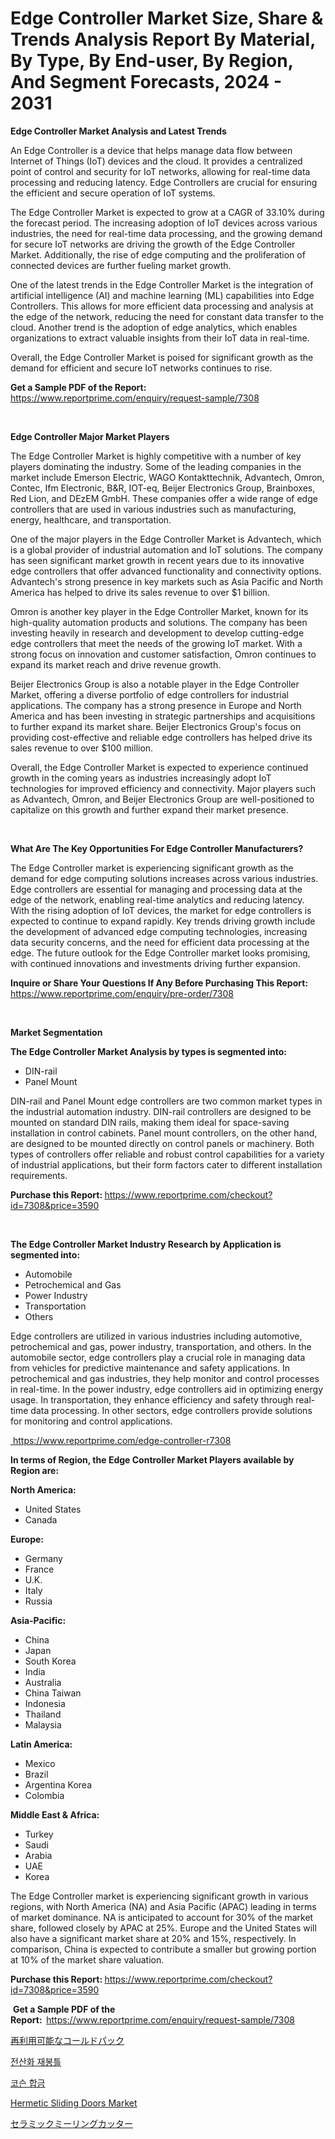 <p><h1>Edge Controller Market Size, Share & Trends Analysis Report By Material, By Type, By End-user, By Region, And Segment Forecasts, 2024 - 2031</h1></p><p><strong>Edge Controller Market Analysis and Latest Trends</strong></p>
<p><p>An Edge Controller is a device that helps manage data flow between Internet of Things (IoT) devices and the cloud. It provides a centralized point of control and security for IoT networks, allowing for real-time data processing and reducing latency. Edge Controllers are crucial for ensuring the efficient and secure operation of IoT systems.</p><p>The Edge Controller Market is expected to grow at a CAGR of 33.10% during the forecast period. The increasing adoption of IoT devices across various industries, the need for real-time data processing, and the growing demand for secure IoT networks are driving the growth of the Edge Controller Market. Additionally, the rise of edge computing and the proliferation of connected devices are further fueling market growth.</p><p>One of the latest trends in the Edge Controller Market is the integration of artificial intelligence (AI) and machine learning (ML) capabilities into Edge Controllers. This allows for more efficient data processing and analysis at the edge of the network, reducing the need for constant data transfer to the cloud. Another trend is the adoption of edge analytics, which enables organizations to extract valuable insights from their IoT data in real-time.</p><p>Overall, the Edge Controller Market is poised for significant growth as the demand for efficient and secure IoT networks continues to rise.</p></p>
<p><strong>Get a Sample PDF of the Report:&nbsp;</strong> <a href="https://www.reportprime.com/enquiry/request-sample/7308">https://www.reportprime.com/enquiry/request-sample/7308</a></p>
<p>&nbsp;</p>
<p><strong>Edge Controller Major Market Players</strong></p>
<p><p>The Edge Controller Market is highly competitive with a number of key players dominating the industry. Some of the leading companies in the market include Emerson Electric, WAGO Kontakttechnik, Advantech, Omron, Contec, Ifm Electronic, B&R, IOT-eq, Beijer Electronics Group, Brainboxes, Red Lion, and DEzEM GmbH. These companies offer a wide range of edge controllers that are used in various industries such as manufacturing, energy, healthcare, and transportation.</p><p>One of the major players in the Edge Controller Market is Advantech, which is a global provider of industrial automation and IoT solutions. The company has seen significant market growth in recent years due to its innovative edge controllers that offer advanced functionality and connectivity options. Advantech's strong presence in key markets such as Asia Pacific and North America has helped to drive its sales revenue to over $1 billion.</p><p>Omron is another key player in the Edge Controller Market, known for its high-quality automation products and solutions. The company has been investing heavily in research and development to develop cutting-edge edge controllers that meet the needs of the growing IoT market. With a strong focus on innovation and customer satisfaction, Omron continues to expand its market reach and drive revenue growth.</p><p>Beijer Electronics Group is also a notable player in the Edge Controller Market, offering a diverse portfolio of edge controllers for industrial applications. The company has a strong presence in Europe and North America and has been investing in strategic partnerships and acquisitions to further expand its market share. Beijer Electronics Group's focus on providing cost-effective and reliable edge controllers has helped drive its sales revenue to over $100 million.</p><p>Overall, the Edge Controller Market is expected to experience continued growth in the coming years as industries increasingly adopt IoT technologies for improved efficiency and connectivity. Major players such as Advantech, Omron, and Beijer Electronics Group are well-positioned to capitalize on this growth and further expand their market presence.</p></p>
<p>&nbsp;</p>
<p><strong>What Are The Key Opportunities For Edge Controller Manufacturers?</strong></p>
<p><p>The Edge Controller market is experiencing significant growth as the demand for edge computing solutions increases across various industries. Edge controllers are essential for managing and processing data at the edge of the network, enabling real-time analytics and reducing latency. With the rising adoption of IoT devices, the market for edge controllers is expected to continue to expand rapidly. Key trends driving growth include the development of advanced edge computing technologies, increasing data security concerns, and the need for efficient data processing at the edge. The future outlook for the Edge Controller market looks promising, with continued innovations and investments driving further expansion.</p></p>
<p><strong>Inquire or Share Your Questions If Any Before Purchasing This Report:</strong> <a href="https://www.reportprime.com/enquiry/pre-order/7308">https://www.reportprime.com/enquiry/pre-order/7308</a></p>
<p>&nbsp;</p>
<p><strong>Market Segmentation</strong></p>
<p><strong>The Edge Controller Market Analysis by types is segmented into:</strong></p>
<p><ul><li>DIN-rail</li><li>Panel Mount</li></ul></p>
<p><p>DIN-rail and Panel Mount edge controllers are two common market types in the industrial automation industry. DIN-rail controllers are designed to be mounted on standard DIN rails, making them ideal for space-saving installation in control cabinets. Panel mount controllers, on the other hand, are designed to be mounted directly on control panels or machinery. Both types of controllers offer reliable and robust control capabilities for a variety of industrial applications, but their form factors cater to different installation requirements.</p></p>
<p><strong>Purchase this Report:&nbsp;</strong><a href="https://www.reportprime.com/checkout?id=7308&price=3590">https://www.reportprime.com/checkout?id=7308&price=3590</a></p>
<p>&nbsp;</p>
<p><strong>The Edge Controller Market Industry Research by Application is segmented into:</strong></p>
<p><ul><li>Automobile</li><li>Petrochemical and Gas</li><li>Power Industry</li><li>Transportation</li><li>Others</li></ul></p>
<p><p>Edge controllers are utilized in various industries including automotive, petrochemical and gas, power industry, transportation, and others. In the automobile sector, edge controllers play a crucial role in managing data from vehicles for predictive maintenance and safety applications. In petrochemical and gas industries, they help monitor and control processes in real-time. In the power industry, edge controllers aid in optimizing energy usage. In transportation, they enhance efficiency and safety through real-time data processing. In other sectors, edge controllers provide solutions for monitoring and control applications.</p></p>
<p><a href="https://www.reportprime.com/edge-controller-r7308">&nbsp;https://www.reportprime.com/edge-controller-r7308</a></p>
<p><strong>In terms of Region, the Edge Controller Market Players available by Region are:</strong></p>
<p>
    <p> <strong> North America: </strong>
        <ul>
            <li>United States</li>
            <li>Canada</li>
        </ul>
        </p> 
    <p> <strong> Europe: </strong>
        <ul>
            <li>Germany</li>
            <li>France</li>
            <li>U.K.</li>
            <li>Italy</li>
            <li>Russia</li>
        </ul>
        </p> 
    <p> <strong> Asia-Pacific: </strong>
        <ul>
            <li>China</li>
            <li>Japan</li>
            <li>South Korea</li>
            <li>India</li>
            <li>Australia</li>
            <li>China Taiwan</li>
            <li>Indonesia</li>
            <li>Thailand</li>
            <li>Malaysia</li>
        </ul>
        </p> 
    <p> <strong> Latin America: </strong>
        <ul>
            <li>Mexico</li>
            <li>Brazil</li>
            <li>Argentina Korea</li>
            <li>Colombia</li>
        </ul>
        </p> 
    <p> <strong> Middle East & Africa: </strong>
        <ul>
            <li>Turkey</li>
            <li>Saudi</li>
            <li>Arabia</li>
            <li>UAE</li>
            <li>Korea</li>
        </ul>
    </p>
    </p>
<p><p>The Edge Controller market is experiencing significant growth in various regions, with North America (NA) and Asia Pacific (APAC) leading in terms of market dominance. NA is anticipated to account for 30% of the market share, followed closely by APAC at 25%. Europe and the United States will also have a significant market share at 20% and 15%, respectively. In comparison, China is expected to contribute a smaller but growing portion at 10% of the market share valuation.</p></p>
<p><strong>Purchase this Report: </strong><a href="https://www.reportprime.com/checkout?id=7308&price=3590">https://www.reportprime.com/checkout?id=7308&price=3590</a></p>
<p>&nbsp;<strong>Get a Sample PDF of the Report:&nbsp;&nbsp;</strong><a href="https://www.reportprime.com/enquiry/request-sample/7308">https://www.reportprime.com/enquiry/request-sample/7308</a></p>
<p><strong></strong></p>
<p><p><a href="https://medium.com/@davidowell8/%E5%86%8D%E5%88%A9%E7%94%A8%E5%8F%AF%E8%83%BD%E3%81%AA%E5%86%B7%E5%8D%B4%E3%83%91%E3%83%83%E3%82%AF%E5%B8%82%E5%A0%B4-%E5%B8%82%E5%A0%B4%E3%82%B7%E3%82%A7%E3%82%A2-%E5%B8%82%E5%A0%B4%E5%8B%95%E5%90%91-%E5%B0%86%E6%9D%A5%E3%81%AE%E6%88%90%E9%95%B7%E3%82%92%E6%8E%A2%E3%82%8B-55c030676131">再利用可能なコールドパック</a></p><p><a href="https://github.com/iansanftyord09878/Market-Research-Report-List-1/blob/main/568714222494.md">전산화 재봉틀</a></p><p><a href="https://medium.com/@jerrodhilll/%EC%BD%94%EB%A5%B4%EC%8A%A8-%ED%95%A9%EA%B8%88-%EC%8B%9C%EC%9E%A5-%EC%A0%84%EB%A7%9D-%EC%82%B0%EC%97%85-%EA%B0%9C%EC%9A%94-%EB%B0%8F-%EC%98%88%EC%B8%A1-2024%EB%85%84%EB%B6%80%ED%84%B0-2031%EB%85%84-fcc971695814">코슨 합금</a></p><p><a href="https://github.com/yemakinde/Market-Research-Report-List-2/blob/main/hermetic-sliding-doors-market.md">Hermetic Sliding Doors Market</a></p><p><a href="https://medium.com/@joanne.scott9078/%E3%82%BB%E3%83%A9%E3%83%9F%E3%83%83%E3%82%AF%E3%83%95%E3%83%A9%E3%82%A4%E3%82%B9%E7%9B%A4%E3%82%AB%E3%83%83%E3%82%BF%E3%83%BC%E5%B8%82%E5%A0%B4%E3%81%AE%E6%8C%87%E6%A8%99%E3%81%AE%E8%A7%A3%E8%AA%AD-%E5%B8%82%E5%A0%B4%E3%82%B7%E3%82%A7%E3%82%A2-%E3%83%88%E3%83%AC%E3%83%B3%E3%83%89-%E6%88%90%E9%95%B7%E3%83%91%E3%82%BF%E3%83%BC%E3%83%B3-04e8f1dd5a4c">セラミックミーリングカッター</a></p></p>